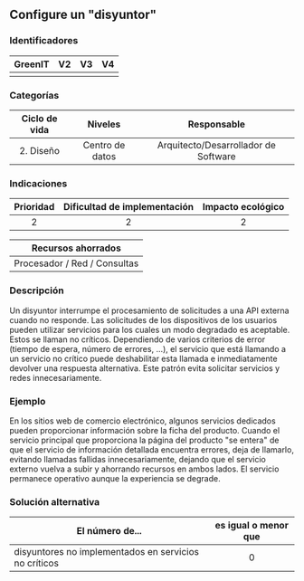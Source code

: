 ## Configure un "disyuntor"

 ### Identificadores

 | GreenIT | V2  | V3  | V4  |
 | :-----: | :-: | :-: | :-: |
 |         |     |     |     |

 ### Categorías

 | Ciclo de vida |     Niveles     |             Responsable              |
 | :-----------: | :-------------: | :----------------------------------: |
 |   2. Diseño   | Centro de datos | Arquitecto/Desarrollador de Software |

 ### Indicaciones

 | Prioridad | Dificultad de implementación | Impacto ecológico |
 | :-------: | :--------------------------: | :---------------: |
 |     2     |              2               |          2        |

 |       Recursos ahorrados     |
 | :--------------------------: |
 | Procesador / Red / Consultas |

 ### Descripción

 Un disyuntor interrumpe el procesamiento de solicitudes a una API externa cuando no responde.
 Las solicitudes de los dispositivos de los usuarios pueden utilizar servicios para los cuales un modo degradado es aceptable. Estos se llaman no críticos.
 Dependiendo de varios criterios de error (tiempo de espera, número de errores, ...), el servicio que está llamando a un servicio no crítico puede deshabilitar esta llamada e inmediatamente devolver una respuesta alternativa.
 Este patrón evita solicitar servicios y redes innecesariamente.

 ### Ejemplo

 En los sitios web de comercio electrónico, algunos servicios dedicados pueden proporcionar información sobre la ficha del producto.
 Cuando el servicio principal que proporciona la página del producto "se entera" de que el servicio de información detallada encuentra errores,
 deja de llamarlo, evitando llamadas fallidas innecesariamente, dejando que el servicio externo vuelva a subir y ahorrando recursos en ambos lados.
 El servicio permanece operativo aunque la experiencia se degrade.

 ### Solución alternativa

 | El número de...                                       | es igual o menor que |
 | ----------------------------------------------------- | :------------------: |
 | disyuntores no implementados en servicios no críticos |           0          |
